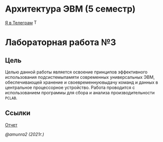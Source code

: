 # Архитектура ЭВМ (5 семестр)

 [Я в Телеграм](https://t.me/amunra2) <img src="https://img.icons8.com/external-tal-revivo-shadow-tal-revivo/344/external-telegram-is-a-cloud-based-instant-messaging-and-voice-over-ip-service-logo-shadow-tal-revivo.png" alt="Telegram" width=15>

# Лабораторная работа №3

## Цель

Целью данной работы является освоение принципов эффективного использования подсистемыпамяти современных универсальных ЭВМ, обеспечивающей хранение и своевременнуювыдачу команд и данных в центральное процессорное устройство. Работа проводится с использованием программы для сбора и анализа производительности `PCLAB`.

## Ссылки

[Отчет](./docs/cvetkov53b_report.pdf)

_@amunra2 (2021г.)_
